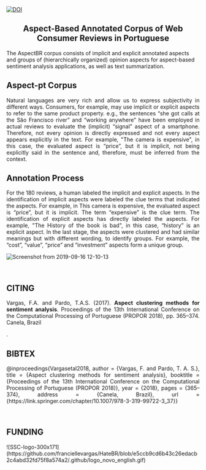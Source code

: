 [![DOI](https://zenodo.org/badge/200669271.svg)](https://zenodo.org/doi/10.5281/zenodo.10795234)

<h2 align="center"> Aspect-Based Annotated Corpus of Web Consumer Reviews in Portuguese </h2>  


The AspectBR corpus consists of implicit and explicit annotated aspects and  groups of (hierarchically organized) opinion aspects for aspect-based sentiment analysis applications, as well as text summarization.

<h2 align="left"> Aspect-pt Corpus </h2>

<p align="justify"> Natural languages are very rich and allow us to express subjectivity in different ways. Consumers, for example, may use implicit or explicit aspects to refer to the same product property. e.g., the sentences “she got calls at the São Francisco river” and “working anywhere” have been employed in actual reviews to evaluate the (implicit) “signal” aspect of a smartphone. Therefore, not every opinion is directly expressed and not every aspect appears explicitly in the text. For example, "The camera is expensive", in this case, the evaluated aspect is “price”, but it is implicit, not being explicitly said in the sentence and, therefore, must be inferred from the context.</p> 


<h2 align="left"> Annotation Process</h2>

<p align="justify"> For the 180 reviews, a human labeled the implicit and explicit aspects. In the identification of implicit aspects were labeled the clue terms that indicated the aspects. For example, in This camera is expensive, the evaluated aspect is “price”, but it is implicit. The term “expensive” is the clue term. The identification of explicit aspects has directly labeled the aspects. For example, "The History of the book is bad", in this case, “history” is an explicit aspect. In the last stage, the aspects were clustered and had similar meanings but with different wording, to identify groups. For example, the “cost”, “value”, “price” and “investment” aspects form a unique group.</p> 

![Screenshot from 2019-09-16 12-10-13](https://user-images.githubusercontent.com/19657817/64970781-d7d33c00-d87c-11e9-9eba-50924b62c754.png)

<br>

<h2 align="left"> CITING</h2>

<p align="justify"> Vargas, F.A. and Pardo, T.A.S. (2017). <b>Aspect clustering methods for sentiment analysis</b>. Proceedings of the 13th International Conference on the Computational Processing of Portuguese (PROPOR 2018), pp. 365–374. Canela, Brazil </p>. 

<br>

<h2 align="left">BIBTEX</h2>
<p align="justify"> 
@inproceedings{Vargasetal2018,
 author = {Vargas, F. and Pardo, T. A. S.},
 title = {Aspect clustering methods for sentiment analysis},
 booktitle = {Proceedings of the 13th International Conference on the Computational Processing of Portuguese (PROPOR 2018)},
 year = {2018},
 pages = {365–374},
 address = {Canela, Brazil},
 url = {https://link.springer.com/chapter/10.1007/978-3-319-99722-3_37}}
</p>

<br>


<h2 align="left"> FUNDING </h2>
 ![SSC-logo-300x171](https://github.com/franciellevargas/HateBR/blob/e5ccb9cd6b43c26edacb2c4abd32fd75f8a574a2/.github/logo_novo_english.gif) 

</p>
